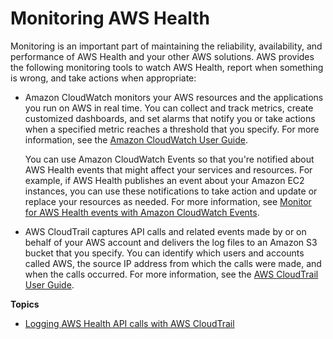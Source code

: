 # Monitoring AWS Health<a name="monitoring-logging-health-events"></a>

Monitoring is an important part of maintaining the reliability, availability, and performance of AWS Health and your other AWS solutions\. AWS provides the following monitoring tools to watch AWS Health, report when something is wrong, and take actions when appropriate:
+ Amazon CloudWatch monitors your AWS resources and the applications you run on AWS in real time\. You can collect and track metrics, create customized dashboards, and set alarms that notify you or take actions when a specified metric reaches a threshold that you specify\. For more information, see the [Amazon CloudWatch User Guide](https://docs.aws.amazon.com/AmazonCloudWatch/latest/monitoring/)\.

  You can use Amazon CloudWatch Events so that you're notified about AWS Health events that might affect your services and resources\. For example, if AWS Health publishes an event about your Amazon EC2 instances, you can use these notifications to take action and update or replace your resources as needed\. For more information, see [Monitor for AWS Health events with Amazon CloudWatch Events](cloudwatch-events-health.md)\.
+ AWS CloudTrail captures API calls and related events made by or on behalf of your AWS account and delivers the log files to an Amazon S3 bucket that you specify\. You can identify which users and accounts called AWS, the source IP address from which the calls were made, and when the calls occurred\. For more information, see the [AWS CloudTrail User Guide](https://docs.aws.amazon.com/awscloudtrail/latest/userguide/)\.

**Topics**
+ [Logging AWS Health API calls with AWS CloudTrail](logging-using-cloudtrail.md)